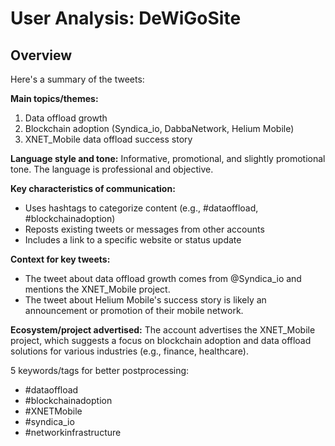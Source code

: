 # User Analysis: DeWiGoSite

## Overview

Here's a summary of the tweets:

**Main topics/themes:**
1. Data offload growth
2. Blockchain adoption (Syndica_io, DabbaNetwork, Helium Mobile)
3. XNET_Mobile data offload success story

**Language style and tone:**
Informative, promotional, and slightly promotional tone. The language is professional and objective.

**Key characteristics of communication:**

* Uses hashtags to categorize content (e.g., #dataoffload, #blockchainadoption)
* Reposts existing tweets or messages from other accounts
* Includes a link to a specific website or status update

**Context for key tweets:**
* The tweet about data offload growth comes from @Syndica_io and mentions the XNET_Mobile project.
* The tweet about Helium Mobile's success story is likely an announcement or promotion of their mobile network.

**Ecosystem/project advertised:**
The account advertises the XNET_Mobile project, which suggests a focus on blockchain adoption and data offload solutions for various industries (e.g., finance, healthcare).

5 keywords/tags for better postprocessing:

* #dataoffload
* #blockchainadoption
* #XNETMobile
* #syndica_io
* #networkinfrastructure